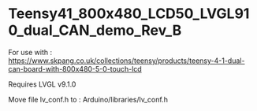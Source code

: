 # Teensy41_800x480_LCD50_LVGL910_dual_CAN_demo_Rev_B
 
For use with :
https://www.skpang.co.uk/collections/teensy/products/teensy-4-1-dual-can-board-with-800x480-5-0-touch-lcd

Requires LVGL v9.1.0

Move file lv_conf.h to :
Arduino/libraries/lv_conf.h

